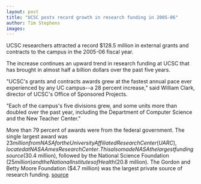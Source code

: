 ```yaml
---
layout: post
title: "UCSC posts record growth in research funding in 2005-06"
author: Tim Stephens 
images:
---
```


UCSC researchers attracted a record $128.5 million in external grants and contracts to the campus in the 2005-06 fiscal year.

The increase continues an upward trend in research funding at UCSC that has brought in almost half a billion dollars over the past five years.

"UCSC's grants and contracts awards grew at the fastest annual pace ever experienced by any UC campus--a 28 percent increase," said William Clark, director of UCSC's Office of Sponsored Projects.

"Each of the campus's five divisions grew, and some units more than doubled over the past year, including the Department of Computer Science and the New Teacher Center."

More than 79 percent of awards were from the federal government. The single largest award was $23 million from NASA for the University Affiliated Research Center (UARC), located at NASA Ames Research Center. This also made NASA the largest funding source ($30.4 million), followed by the National Science Foundation ($25 million) and the National Institutes of Health ($20.8 million). The Gordon and Betty Moore Foundation ($4.7 million) was the largest private source of research funding.
[source](http://www1.ucsc.edu/currents/06-07/08-14/research.asp "Permalink to research")
